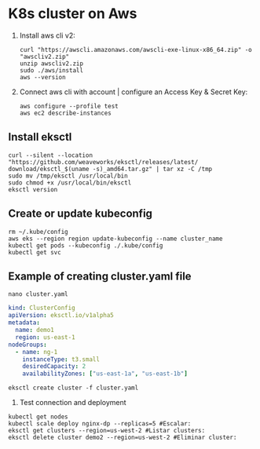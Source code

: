 # K8s cluster on Aws

1. Install aws cli v2:

    ```console
    curl "https://awscli.amazonaws.com/awscli-exe-linux-x86_64.zip" -o "awscliv2.zip"
    unzip awscliv2.zip
    sudo ./aws/install
    aws --version
    ```

2. Connect aws cli with account | configure an Access Key & Secret Key:

    ```console
    aws configure --profile test
    aws ec2 describe-instances
    ```

## Install eksctl

```console
curl --silent --location "https://github.com/weaveworks/eksctl/releases/latest/   download/eksctl_$(uname -s)_amd64.tar.gz" | tar xz -C /tmp
sudo mv /tmp/eksctl /usr/local/bin
sudo chmod +x /usr/local/bin/eksctl
eksctl version
```

## Create or update kubeconfig

```console
rm ~/.kube/config
aws eks --region region update-kubeconfig --name cluster_name
kubectl get pods --kubeconfig ./.kube/config
kubectl get svc
```

## Example of creating cluster.yaml file

```console
nano cluster.yaml
```

```yaml
kind: ClusterConfig
apiVersion: eksctl.io/v1alpha5
metadata:
  name: demo1
  region: us-east-1
nodeGroups:
  - name: ng-1
    instanceType: t3.small
    desiredCapacity: 2
    availabilityZones: ["us-east-1a", "us-east-1b"]
```

```console
eksctl create cluster -f cluster.yaml
```

1. Test connection and deployment

  ```console
  kubectl get nodes
  kubectl scale deploy nginx-dp --replicas=5 #Escalar:
  eksctl get clusters --region=us-west-2 #Listar clusters:
  eksctl delete cluster demo2 --region=us-west-2 #Eliminar cluster:
  ```
